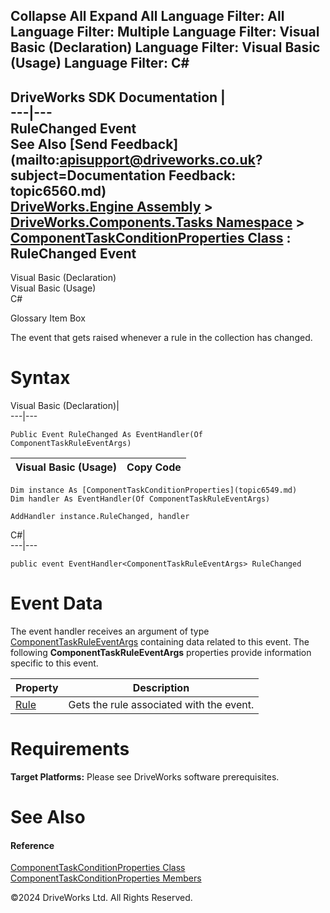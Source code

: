        

 Collapse All Expand All  Language Filter: All  Language Filter: Multiple  Language Filter: Visual Basic (Declaration) Language Filter: Visual Basic (Usage) Language Filter: C#  
---  
DriveWorks SDK Documentation  |   
---|---  
RuleChanged Event   
See Also [Send Feedback](mailto:apisupport@driveworks.co.uk?subject=Documentation Feedback: topic6560.md)  
[DriveWorks.Engine Assembly](topic2156.md) > [DriveWorks.Components.Tasks Namespace](topic6391.md) > [ComponentTaskConditionProperties Class](topic6549.md) : RuleChanged Event  
---  
  
Visual Basic (Declaration)    
Visual Basic (Usage)    
C# 

Glossary Item Box

The event that gets raised whenever a rule in the collection has changed. 

# Syntax

Visual Basic (Declaration)|   
---|---  
      
    
    Public Event RuleChanged As EventHandler(Of ComponentTaskRuleEventArgs)  
  
Visual Basic (Usage)| Copy Code  
---|---  
      
    
    Dim instance As [ComponentTaskConditionProperties](topic6549.md)
    Dim handler As EventHandler(Of ComponentTaskRuleEventArgs)
     
    AddHandler instance.RuleChanged, handler  
  
C#|   
---|---  
      
    
    public event EventHandler<ComponentTaskRuleEventArgs> RuleChanged  
  
# Event Data

The event handler receives an argument of type [ComponentTaskRuleEventArgs](topic2530.md) containing data related to this event. The following **ComponentTaskRuleEventArgs** properties provide information specific to this event.

Property| Description  
---|---  
[Rule](topic2536.md)| Gets the rule associated with the event.   
  
# Requirements

**Target Platforms:** Please see DriveWorks software prerequisites.

# See Also

#### Reference

[ComponentTaskConditionProperties Class](topic6549.md)   
[ComponentTaskConditionProperties Members](topic6550.md)

©2024 DriveWorks Ltd. All Rights Reserved.

